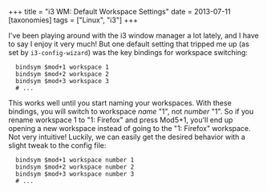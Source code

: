 +++
title = "i3 WM: Default Workspace Settings"
date = 2013-07-11
[taxonomies]
tags = ["Linux", "i3"]
+++


I've been playing around with the i3 window manager a lot lately, and I have to
say I enjoy it very much! But one default setting that tripped me up (as set by
`i3-config-wizard`) was the key bindings for workspace switching:

```
  bindsym $mod+1 workspace 1
  bindsym $mod+2 workspace 2
  bindsym $mod+3 workspace 3
  # ...
```

This works well until you start naming your workspaces. With these bindings,
you will switch to workspace *name* "1", not *number* "1".  So if you rename
workspace 1 to "1: Firefox" and press Mod5+1, you'll end up opening a new
workspace instead of going to the "1: Firefox" workspace.  Not very intuitive!
Luckily, we can easily get the desired behavior with a slight tweak to the
config file:

```
  bindsym $mod+1 workspace number 1
  bindsym $mod+2 workspace number 2
  bindsym $mod+3 workspace number 3
  # ...
```
